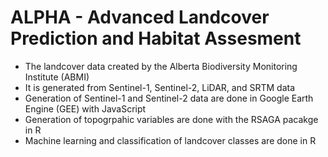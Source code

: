 # ALPHA - Advanced Landcover Prediction and Habitat Assesment
  - The landcover data created by the Alberta Biodiversity Monitoring Institute (ABMI)
  - It is generated from Sentinel-1, Sentinel-2, LiDAR, and SRTM data
  - Generation of Sentinel-1 and Sentinel-2 data are done in Google Earth Engine (GEE) with JavaScript
  - Generation of topogrpahic variables are done with the RSAGA pacakge in R
  - Machine learning and classification of landcover classes are done in R
